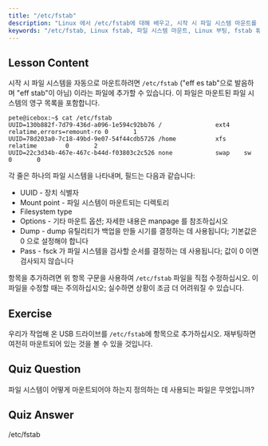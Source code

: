 ```yaml
---
title: "/etc/fstab"
description: "Linux 에서 /etc/fstab에 대해 배우고, 시작 시 파일 시스템 마운트를 구성하고, 장치 항목을 관리하는 방법을 알아보세요. 초보자를 위한 fstab 이해!"
keywords: "/etc/fstab, Linux fstab, 파일 시스템 마운트, Linux 부팅, fstab 튜토리얼, 초보자, 가이드"
---
```


## Lesson Content

시작 시 파일 시스템을 자동으로 마운트하려면 `/etc/fstab` ("eff es tab"으로 발음하며 "eff stab"이 아님) 이라는 파일에 추가할 수 있습니다. 이 파일은 마운트된 파일 시스템의 영구 목록을 포함합니다.

```plaintext
pete@icebox:~$ cat /etc/fstab
UUID=130b882f-7d79-436d-a096-1e594c92bb76 /               ext4    relatime,errors=remount-ro 0       1
UUID=78d203a0-7c18-49bd-9e07-54f44cdb5726 /home           xfs     relatime        0       2
UUID=22c3d34b-467e-467c-b44d-f03803c2c526 none            swap    sw              0       0
```

각 줄은 하나의 파일 시스템을 나타내며, 필드는 다음과 같습니다:

- UUID - 장치 식별자
- Mount point - 파일 시스템이 마운트되는 디렉토리
- Filesystem type
- Options - 기타 마운트 옵션; 자세한 내용은 manpage 를 참조하십시오
- Dump - dump 유틸리티가 백업을 만들 시기를 결정하는 데 사용됩니다; 기본값은 0 으로 설정해야 합니다
- Pass - fsck 가 파일 시스템을 검사할 순서를 결정하는 데 사용됩니다; 값이 0 이면 검사되지 않습니다

항목을 추가하려면 위 항목 구문을 사용하여 `/etc/fstab` 파일을 직접 수정하십시오. 이 파일을 수정할 때는 주의하십시오; 실수하면 상황이 조금 더 어려워질 수 있습니다.

## Exercise

우리가 작업해 온 USB 드라이브를 `/etc/fstab`에 항목으로 추가하십시오. 재부팅하면 여전히 마운트되어 있는 것을 볼 수 있을 것입니다.

## Quiz Question

파일 시스템이 어떻게 마운트되어야 하는지 정의하는 데 사용되는 파일은 무엇입니까?

## Quiz Answer

/etc/fstab
